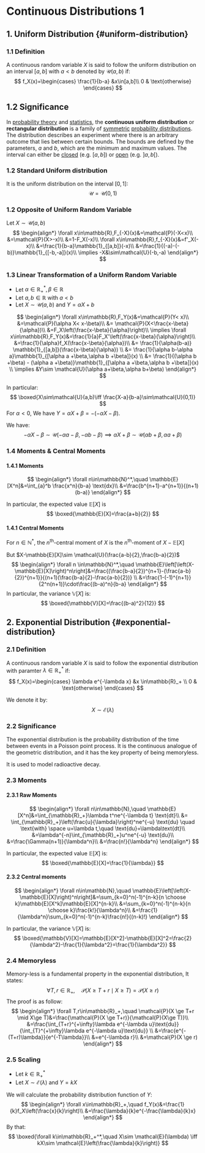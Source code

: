 # Continuous Distributions 1

## 1. Uniform Distribution {#uniform-distribution}

### 1.1 Definition

A continuous random variable $X$ is said to follow the uniform distribution on an interval $[a,b]$ with $a<b$  denoted by $\mathcal{U}(a,b)$ if:
$$
f_X(x)=\begin{cases}
\frac{1}{b-a} &x\in[a,b]\\
0 & \text{otherwise}
\end{cases}
$$

## 1.2 Significance

In [probability theory](https://en.wikipedia.org/wiki/Probability_theory) and [statistics](https://en.wikipedia.org/wiki/Statistics), the **continuous uniform distribution** or **rectangular distribution** is a family of [symmetric](https://en.wikipedia.org/wiki/Symmetric_distribution) [probability distributions](https://en.wikipedia.org/wiki/Probability_distributions). The distribution describes an experiment where there is an arbitrary outcome that lies between certain bounds. The bounds are defined by the parameters, *a* and *b*, which are the minimum and maximum values. The interval can either be [closed](https://en.wikipedia.org/wiki/Closed_interval) (e.g. $[a,b]$) or [open](https://en.wikipedia.org/wiki/Open_Interval) (e.g. $]a,b[$).





### 1.2 Standard Uniform distribution

It is the uniform distribution on the interval $[0,1]$:
$$
\mathcal{U}=\mathcal{U}(0,1)
$$



###  1.2 Opposite of Uniform Random Variable

Let $X \sim \mathcal{U}(a,b)$
$$
\begin{align*}
\forall x\in\mathbb{R},F_{-X}(x)&=\mathcal{P}(-X<x)\\
&=\mathcal{P}(X>-x)\\
&=1-F_X(-x)\\
\forall x\in\mathbb{R},f_{-X}(x)&=f'_X(-x)\\
&=\frac{1}{b-a}\mathbb{1}_{[a,b]}(-x)\\
&=\frac{1}{(-a)-(-b)}\mathbb{1}_{[-b,-a]}(x)\\
\implies -X&\sim\mathcal{U}(-b,-a)
\end{align*}
$$

### 1.3 Linear Transformation of a Uniform Random Variable

- Let $\alpha \in\mathbb{R}_+^*,\beta\in\mathbb{R}$
- Let $a,b\in\mathbb{R}$ with  $a<b$
- Let $X\sim \mathcal{U}(a,b)$ and $Y=\alpha X+b$ 

$$
\begin{align*}
\forall x\in\mathbb{R},F_Y(x)&=\mathcal{P}(Y< x)\\
&=\mathcal{P}(\alpha X< x-\beta)\\
&= \mathcal{P}(X<\frac{x-\beta}{\alpha})\\
&=F_X\left(\frac{x-\beta}{\alpha}\right)\\
\implies \forall x\in\mathbb{R},F_Y(x)&=\frac{1}{a}F_X'\left(\frac{x-\beta}{\alpha}\right)\\
&=\frac{1}{\alpha}f_X(\frac{x-\beta}{\alpha})\\
&= \frac{1}{\alpha(b-a)} \mathbb{1}_{[a,b]}(\frac{x-\beta}{\alpha}) \\
&= \frac{1}{\alpha b-\alpha a}\mathbb{1}_{[\alpha a +\beta,\alpha b +\beta]}(x) \\
&= \frac{1}{(\alpha b +\beta) - (\alpha a +\beta)}\mathbb{1}_{[\alpha a +\beta,\alpha b +\beta]}(x) \\
\implies &Y\sim \mathcal{U}(\alpha a+\beta,\alpha b+\beta)
\end{align*}
$$

In particular:
$$
\boxed{X\sim\mathcal{U}(a,b)\iff \frac{X-a}{b-a}\sim\mathcal{U}(0,1)}
$$
For $\alpha < 0$, We have $Y=\alpha X+\beta=-\left(-\alpha X-\beta\right).$

We have:
$$
-\alpha X -\beta \sim \mathcal{U}(-\alpha a-\beta,-\alpha b-\beta) \implies \alpha X+\beta \sim\mathcal{U}(\alpha b+\beta,\alpha a+\beta)
$$

### 1.4 Moments & Central Moments

#### 1.4.1 Moments

$$
\begin{align*} \forall n\in\mathbb{N}^*,\quad \mathbb{E}[X^n]&=\int_{a}^b \frac{x^n}{b-a} \text{dx}\\
&=\frac{b^{n+1}-a^{n+1}}{(n+1)(b-a)}
\end{align*}
$$

In particular, the expected value $\mathbb{E}[X]$ is
$$
\boxed{\mathbb{E}[X]=\frac{a+b}{2}}
$$

#### 1.4.1 Central Moments

For $n\in\mathbb{N}^*$, the $n^\text{th}$-central moment of $X$ is the $n^\text{th}$-moment of $X-\mathbb{E}[X]$

But $X-\mathbb{E}[X]\sim \mathcal{U}(\frac{a-b}{2},\frac{b-a}{2})$
$$
\begin{align*} \forall n \in\mathbb{N}^*,\quad \mathbb{E}\left[\left(X-\mathbb{E}[X]\right)^n\right]&=\frac{(\frac{b-a}{2})^{n+1}-(\frac{a-b}{2})^{n+1}}{(n+1)(\frac{b-a}{2}-\frac{a-b}{2})} \\
&=\frac{1-(-1)^{n+1}}{2^n(n+1)}\cdot\frac{(b-a)^n}{b-a}
\end{align*}
$$
In particular, the variance $\mathbb{V}[X]$ is:
$$
\boxed{\mathbb{V}[X]=\frac{(b-a)^2}{12}}
$$



## 2. Exponential Distribution {#exponential-distribution}

### 2.1 Definition

A continuous random variable $X$ is said to follow the exponential distribution with paramter $\lambda\in\mathbb{R}_+^*$ if:
$$
f_X(x)=\begin{cases}
\lambda e^{-\lambda x} &x \in\mathbb{R}_+ \\
0 & \text{otherwise}
\end{cases}
$$

We denote it by:
$$
X \sim \mathcal{E}(\lambda)
$$

### 2.2 Significance

The exponential distribution is the probability distribution of the time between events in a Poisson point process. It is the continuous analogue of the geometric distribution, and it has the key property of being memoryless.

It is used to model radioactive decay.



### 2.3 Moments

#### 2.3.1 Raw Moments

$$
\begin{align*}
\forall n\in\mathbb{N},\quad \mathbb{E}[X^n]&=\int_{\mathbb{R}_+}\lambda t^ne^{-\lambda t} \text{dt}\\
&= \int_{\mathbb{R}_+}\left(\frac{u}{\lambda}\right)^ne^{-u} \text{du} \quad \text{with} \space u=\lambda t,\quad \text{du}=\lambda\text{dt}\\
&=\lambda^{-n}\int_{\mathbb{R}_+}u^ne^{-u} \text{du}\\
&=\frac{\Gamma(n+1)}{\lambda^n}\\
&=\frac{n!}{\lambda^n}
\end{align*}
$$

In particular, the expected value $\mathbb{E}[X]$ is:
$$
\boxed{\mathbb{E}[X]=\frac{1}{\lambda}}
$$


#### 2.3.2  Central moments

$$
\begin{align*}
\forall n\in\mathbb{N},\quad \mathbb{E}\left[\left(X-\mathbb{E}[X]\right)^n\right]&=\sum_{k=0}^n(-1)^{n-k}{n \choose k}\mathbb{E}[X^k]\mathbb{E}[X]^{n-k}\\
&=\sum_{k=0}^n(-1)^{n-k}{n \choose k}\frac{k!}{\lambda^n}\\
&=\frac{1}{\lambda^n}\sum_{k=0}^n(-1)^{n-k}\frac{n!}{(n-k)!}
\end{align*}
$$

In particular, the variance $\mathbb{V}[X]$ is:
$$
\boxed{\mathbb{V}[X]=\mathbb{E}[X^2]-\mathbb{E}[X]^2=\frac{2}{\lambda^2}-\frac{1}{\lambda^2}=\frac{1}{\lambda^2}}
$$


### 2.4 Memoryless

Memory-less is a fundamental property in the exponential distribution, It states:
$$
\forall T,r\in\mathbb{R}_+,\quad \mathcal{P}(X \ge T+r \mid X\ge T)=\mathcal{P}(X\ge r)
$$
The proof is as follow:
$$
\begin{align*}
\forall T,r\in\mathbb{R}_+,\quad \mathcal{P}(X \ge T+r \mid X\ge T)&=\frac{\mathcal{P}(X \ge T+r)}{\mathcal{P}(X\ge T)}\\
&=\frac{\int_{T+r}^{+\infty}\lambda e^{-\lambda u}\text{du}}{\int_{T}^{+\infty}\lambda e^{-\lambda u}\text{du}} \\
&=\frac{e^{-(T+r)\lambda}}{e^{-T\lambda}}\\
&=e^{-\lambda r}\\
&=\mathcal{P}(X \ge r)
\end{align*}
$$

### 2.5 Scaling

- Let $k\in\mathbb{R}_+^*$
- Let $X\sim \mathcal{E}(\lambda)$ and $Y=kX$

We will calculate the probability distribution function of $Y:$
$$
\begin{align*}
\forall x\in\mathbb{R}_+,\quad f_Y(x)&=\frac{1}{k}f_X\left(\frac{x}{k}\right)\\
&=\frac{\lambda}{k}e^{-\frac{\lambda}{k}x}
\end{align*}
$$
By that:
$$
\boxed{\forall k\in\mathbb{R}_+^*,\quad X\sim \mathcal{E}(\lambda) \iff kX\sim \mathcal{E}\left(\frac{\lambda}{k}\right)}
$$
